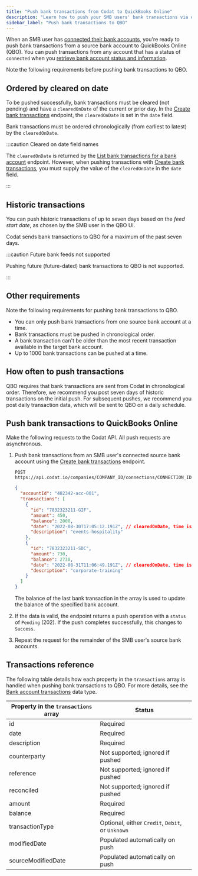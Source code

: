 ```yaml
---
title: "Push bank transactions from Codat to QuickBooks Online"
description: "Learn how to push your SMB users' bank transactions via our QuickBooks Online Bank Feeds integration."
sidebar_label: "Push bank transactions to QBO"
---
```


When an SMB user has [connected their bank accounts](/bank-feeds-api/qbo-bank-feeds/qbo-bank-feeds-smb-user), you're ready to push bank transactions from a source bank account to QuickBooks Online (QBO). You can push transactions from any account that has a status of `connected` when you [retrieve bank account status and information](/bank-feeds-api/qbo-bank-feeds/qbo-bank-feeds-setup#retrieve-bank-account-status-and-information).

Note the following requirements before pushing bank transactions to QBO.

## Ordered by cleared on date

To be pushed successfully, bank transactions must be cleared (not pending) and have a `clearedOnDate` of the current or prior day. In the [Create bank transactions](/accounting-api#/operations/create-bank-transactions) endpoint, the `clearedOnDate` is set in the `date` field.

Bank transactions must be ordered chronologically (from earliest to latest) by the `clearedOnDate`.

:::caution Cleared on date field names

The `clearedOnDate` is returned by the [List bank transactions for a bank account](/accounting-api#/operations/list-bank-account-transactions) endpoint. However, when pushing transactions with [Create bank transactions](/accounting-api#/operations/create-bank-transactions), you must supply the value of the `clearedOnDate` in the `date` field.

:::

## Historic transactions

You can push historic transactions of up to seven days based on the _feed start date_, as chosen by the SMB user in the QBO UI.

Codat sends bank transactions to QBO for a maximum of the past seven days.

:::caution Future bank feeds not supported

Pushing future (future-dated) bank transactions to QBO is not supported.

:::

## Other requirements

Note the following requirements for pushing bank transactions to QBO.

- You can only push bank transactions from one source bank account at a time.
- Bank transactions must be pushed in chronological order.
- A bank transaction can't be older than the most recent transaction available in the target bank account.
- Up to 1000 bank transactions can be pushed at a time.

## How often to push transactions

QBO requires that bank transactions are sent from Codat in chronological order. Therefore, we recommend you post seven days of historic transactions on the initial push. For subsequent pushes, we recommend you post daily transaction data, which will be sent to QBO on a daily schedule.

## Push bank transactions to QuickBooks Online

Make the following requests to the Codat API. All push requests are asynchronous.

1. Push bank transactions from an SMB user's connected source bank account using the [Create bank transactions](/accounting-api#/operations/create-bank-transactions) endpoint.

   ```http
   POST https://api.codat.io/companies/COMPANY_ID/connections/CONNECTION_ID/push/bankAccounts/ACCOUNT_ID/bankTransactions
   ```

   ```json title="Example request body (all fields are mandatory)"
   {
     "accountId": "482342-acc-001",
     "transactions": [
       {
         "id": "7832323211-GIF",
         "amount": 450,
         "balance": 2000,
         "date": "2022-08-30T17:05:12.191Z", // clearedOnDate, time is optional
         "description": "events-hospitality"
       },
       {
         "id": "7832323211-SDC",
         "amount": 730,
         "balance": 2730,
         "date": "2022-08-31T11:06:49.191Z", // clearedOnDate, time is optional
         "description": "corporate-training"
       }
     ]
   }
   ```

   The balance of the last bank transaction in the array is used to update the balance of the specified bank account.

2. If the data is valid, the endpoint returns a push operation with a `status` of `Pending` (202). If the push completes successfully, this changes to `Success`.

3. Repeat the request for the remainder of the SMB user's source bank accounts.

## Transactions reference

The following table details how each property in the `transactions` array is handled when pushing bank transactions to QBO. For more details, see the [Bank account transactions](/accounting-api#/schemas/BankTransactions) data type.

| **Property in the `transactions` array**   | **Status**                                       |
|--------------------------------------------|--------------------------------------------------|
| id                                         | Required                                         |
| date                                       | Required                                         |
| description                                | Required                                         |
| counterparty                               | Not supported; ignored if pushed                 |
| reference                                  | Not supported; ignored if pushed                 |
| reconciled                                 | Not supported; ignored if pushed                 |
| amount                                     | Required                                         |
| balance                                    | Required                                         |
| transactionType                            | Optional, either `Credit`, `Debit`, or `Unknown` |
| modifiedDate                               | Populated automatically on push                  |
| sourceModifiedDate                         | Populated automatically on push                  |
